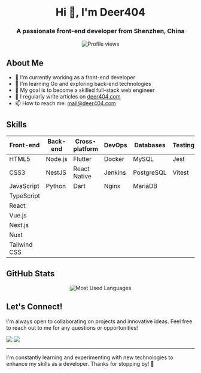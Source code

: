 <h1 align="center">Hi 👋, I'm Deer404</h1>
<h3 align="center">A passionate front-end developer from Shenzhen, China</h3>

<p align="center">
  <img src="https://komarev.com/ghpvc/?username=Deer404&label=Profile%20views&color=0e75b6&style=flat" alt="Profile views" />
</p>

## About Me

- 🔭 I'm currently working as a front-end developer
- 🌱 I'm learning Go and exploring back-end technologies
- 🚀 My goal is to become a skilled full-stack web engineer
- 📝 I regularly write articles on [deer404.com](https://deer404.com)
- 📫 How to reach me: mail@deer404.com

## Skills

| Front-end    | Back-end | Cross-platform | DevOps  | Databases  | Testing | Tools |
| ------------ | -------- | -------------- | ------- | ---------- | ------- | ----- |
| HTML5        | Node.js  | Flutter        | Docker  | MySQL      | Jest    | Git   |
| CSS3         | NestJS   | React Native   | Jenkins | PostgreSQL | Vitest  | Figma |
| JavaScript   | Python   | Dart           | Nginx   | MariaDB    |         | Linux |
| TypeScript   |          |                |         |            |         |       |
| React        |          |                |         |            |         |       |
| Vue.js       |          |                |         |            |         |       |
| Next.js      |          |                |         |            |         |       |
| Nuxt         |          |                |         |            |         |       |
| Tailwind CSS |          |                |         |            |         |       |



<!-- ## Featured Projects

- [Project 1](link): Brief description
- [Project 2](link): Brief description
- [Project 3](link): Brief description -->

## GitHub Stats

<p align="center">
  <img src="https://github-readme-stats.vercel.app/api/top-langs?username=deer404&show_icons=true&locale=en&layout=compact&size_weight=0&count_weight=1" alt="Most Used Languages" />
</p>

## Let's Connect!

I'm always open to collaborating on projects and innovative ideas. Feel free to reach out to me for any questions or opportunities!

[<img src="https://img.shields.io/badge/-GitHub-181717?style=for-the-badge&logo=GitHub&logoColor=white"/>](https://github.com/Deer404)
[<img src="https://img.shields.io/badge/-Website-FF7139?style=for-the-badge&logo=Firefox-Browser&logoColor=white"/>](https://deer404.com)

---

I'm constantly learning and experimenting with new technologies to enhance my skills as a developer. Thanks for stopping by! 🙌
